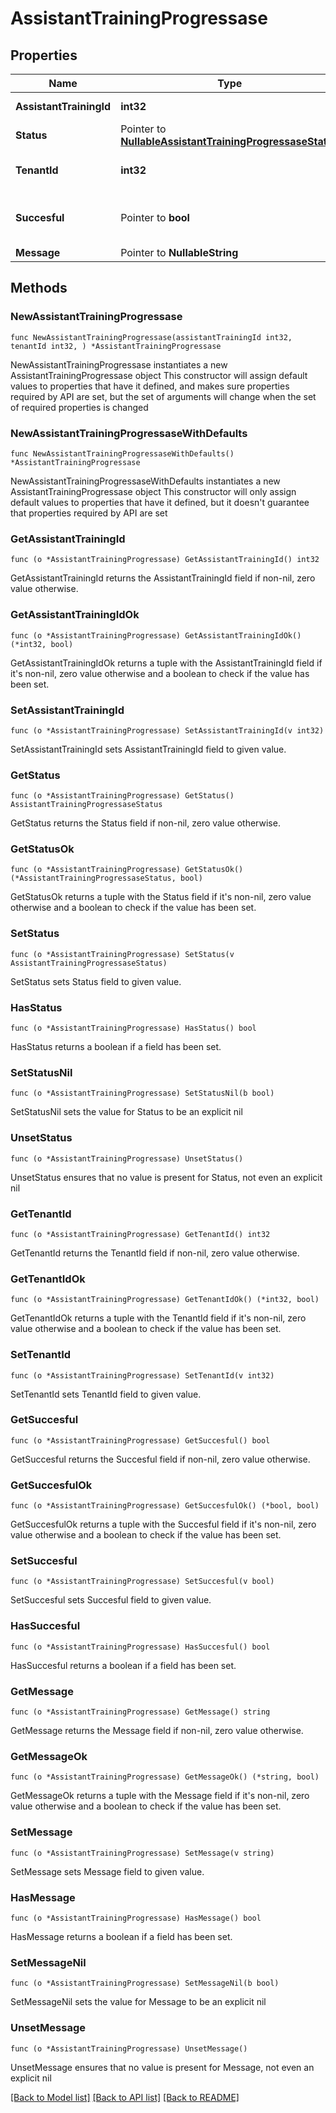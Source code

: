 # AssistantTrainingProgressase

## Properties

Name | Type | Description | Notes
------------ | ------------- | ------------- | -------------
**AssistantTrainingId** | **int32** | The tenant chats ID. | [readonly] 
**Status** | Pointer to [**NullableAssistantTrainingProgressaseStatus**](AssistantTrainingProgressaseStatus.md) |  | [optional] 
**TenantId** | **int32** | Display name of the tenant | 
**Succesful** | Pointer to **bool** | Know the progress of updating an assistant | [optional] 
**Message** | Pointer to **NullableString** | Updating | [optional] 

## Methods

### NewAssistantTrainingProgressase

`func NewAssistantTrainingProgressase(assistantTrainingId int32, tenantId int32, ) *AssistantTrainingProgressase`

NewAssistantTrainingProgressase instantiates a new AssistantTrainingProgressase object
This constructor will assign default values to properties that have it defined,
and makes sure properties required by API are set, but the set of arguments
will change when the set of required properties is changed

### NewAssistantTrainingProgressaseWithDefaults

`func NewAssistantTrainingProgressaseWithDefaults() *AssistantTrainingProgressase`

NewAssistantTrainingProgressaseWithDefaults instantiates a new AssistantTrainingProgressase object
This constructor will only assign default values to properties that have it defined,
but it doesn't guarantee that properties required by API are set

### GetAssistantTrainingId

`func (o *AssistantTrainingProgressase) GetAssistantTrainingId() int32`

GetAssistantTrainingId returns the AssistantTrainingId field if non-nil, zero value otherwise.

### GetAssistantTrainingIdOk

`func (o *AssistantTrainingProgressase) GetAssistantTrainingIdOk() (*int32, bool)`

GetAssistantTrainingIdOk returns a tuple with the AssistantTrainingId field if it's non-nil, zero value otherwise
and a boolean to check if the value has been set.

### SetAssistantTrainingId

`func (o *AssistantTrainingProgressase) SetAssistantTrainingId(v int32)`

SetAssistantTrainingId sets AssistantTrainingId field to given value.


### GetStatus

`func (o *AssistantTrainingProgressase) GetStatus() AssistantTrainingProgressaseStatus`

GetStatus returns the Status field if non-nil, zero value otherwise.

### GetStatusOk

`func (o *AssistantTrainingProgressase) GetStatusOk() (*AssistantTrainingProgressaseStatus, bool)`

GetStatusOk returns a tuple with the Status field if it's non-nil, zero value otherwise
and a boolean to check if the value has been set.

### SetStatus

`func (o *AssistantTrainingProgressase) SetStatus(v AssistantTrainingProgressaseStatus)`

SetStatus sets Status field to given value.

### HasStatus

`func (o *AssistantTrainingProgressase) HasStatus() bool`

HasStatus returns a boolean if a field has been set.

### SetStatusNil

`func (o *AssistantTrainingProgressase) SetStatusNil(b bool)`

 SetStatusNil sets the value for Status to be an explicit nil

### UnsetStatus
`func (o *AssistantTrainingProgressase) UnsetStatus()`

UnsetStatus ensures that no value is present for Status, not even an explicit nil
### GetTenantId

`func (o *AssistantTrainingProgressase) GetTenantId() int32`

GetTenantId returns the TenantId field if non-nil, zero value otherwise.

### GetTenantIdOk

`func (o *AssistantTrainingProgressase) GetTenantIdOk() (*int32, bool)`

GetTenantIdOk returns a tuple with the TenantId field if it's non-nil, zero value otherwise
and a boolean to check if the value has been set.

### SetTenantId

`func (o *AssistantTrainingProgressase) SetTenantId(v int32)`

SetTenantId sets TenantId field to given value.


### GetSuccesful

`func (o *AssistantTrainingProgressase) GetSuccesful() bool`

GetSuccesful returns the Succesful field if non-nil, zero value otherwise.

### GetSuccesfulOk

`func (o *AssistantTrainingProgressase) GetSuccesfulOk() (*bool, bool)`

GetSuccesfulOk returns a tuple with the Succesful field if it's non-nil, zero value otherwise
and a boolean to check if the value has been set.

### SetSuccesful

`func (o *AssistantTrainingProgressase) SetSuccesful(v bool)`

SetSuccesful sets Succesful field to given value.

### HasSuccesful

`func (o *AssistantTrainingProgressase) HasSuccesful() bool`

HasSuccesful returns a boolean if a field has been set.

### GetMessage

`func (o *AssistantTrainingProgressase) GetMessage() string`

GetMessage returns the Message field if non-nil, zero value otherwise.

### GetMessageOk

`func (o *AssistantTrainingProgressase) GetMessageOk() (*string, bool)`

GetMessageOk returns a tuple with the Message field if it's non-nil, zero value otherwise
and a boolean to check if the value has been set.

### SetMessage

`func (o *AssistantTrainingProgressase) SetMessage(v string)`

SetMessage sets Message field to given value.

### HasMessage

`func (o *AssistantTrainingProgressase) HasMessage() bool`

HasMessage returns a boolean if a field has been set.

### SetMessageNil

`func (o *AssistantTrainingProgressase) SetMessageNil(b bool)`

 SetMessageNil sets the value for Message to be an explicit nil

### UnsetMessage
`func (o *AssistantTrainingProgressase) UnsetMessage()`

UnsetMessage ensures that no value is present for Message, not even an explicit nil

[[Back to Model list]](../README.md#documentation-for-models) [[Back to API list]](../README.md#documentation-for-api-endpoints) [[Back to README]](../README.md)


